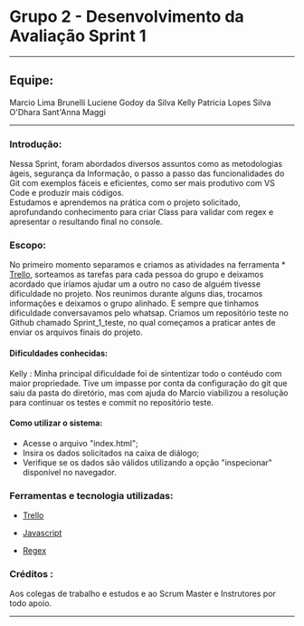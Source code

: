 # Grupo 2 - Desenvolvimento da Avaliação Sprint 1

***
## Equipe:
Marcio Lima Brunelli
Luciene Godoy da Silva
Kelly Patricia Lopes Silva
O'Dhara Sant'Anna Maggi

***
### Introdução:
Nessa Sprint, foram abordados diversos assuntos como as metodologias ágeis, segurança da Informação, o passo a passo das funcionalidades do Git com exemplos fáceis e eficientes, como ser mais produtivo com VS Code e produzir mais códigos.  
Estudamos e aprendemos na prática com o projeto solicitado, aprofundando conhecimento para criar Class para validar com regex e apresentar o resultando final no console. 

### Escopo:

No primeiro momento separamos e criamos as atividades na ferramenta * [Trello](https://trello.com/invite/b/HYCfW3Wq/ATTI229826b5874d9ab830e5d4b60fff1c58E4F52549/sprint-1-compass-uol), sorteamos as tarefas para cada pessoa do grupo e deixamos acordado que iríamos ajudar um a outro no caso de alguém tivesse dificuldade no projeto. Nos reunimos durante alguns dias, trocamos informações e deixamos o grupo alinhado. 
E sempre que tinhamos dificuldade conversavamos pelo whatsap. 
Criamos um repositório teste no Github chamado Sprint_1_teste, no qual começamos a praticar antes de enviar os arquivos finais do projeto.  

#### Dificuldades conhecidas:
Kelly : Minha principal dificuldade foi de sintentizar todo o contéudo com maior propriedade. 
Tive um impasse por conta da configuração do git que saiu da pasta do diretório, mas com ajuda do Marcio viabilizou a resolução para continuar os testes e commit no repositório teste. 

#### Como utilizar o sistema:
- Acesse o arquivo "index.html";
- Insira os dados solicitados na caixa de diálogo;
- Verifique se os dados são válidos utilizando a opção "inspecionar" disponível no navegador.
### Ferramentas e tecnologia utilizadas:
* [Trello](https://trello.com/invite/b/HYCfW3Wq/ATTI229826b5874d9ab830e5d4b60fff1c58E4F52549/sprint-1-compass-uol)

* [Javascript](https://developer.mozila.org/pt-BR/docs/Web/JavaScript)

* [Regex](https://regexr.com/)


### Créditos :

Aos colegas de trabalho e estudos e ao Scrum Master e Instrutores por todo apoio.

***
